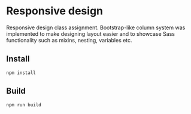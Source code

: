 # Responsive design

Responsive design class assignment. Bootstrap-like column system was implemented to make designing layout easier and to showcase Sass functionality such as mixins, nesting, variables etc.

## Install
```
npm install
```
## Build
```
npm run build
```